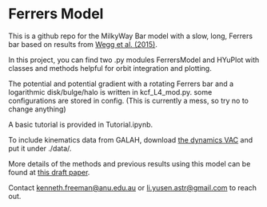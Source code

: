 # Ferrers Model

This is a github repo for the MilkyWay Bar model with a slow, long, Ferrers bar based on results from [Wegg et al. (2015)](https://ui.adsabs.harvard.edu/abs/2015MNRAS.450.4050W).

In this project, you can find two .py modules FerrersModel and HYuPlot with classes and methods helpful for orbit integration and plotting.

The potential and potential gradient with a rotating Ferrers bar and a logarithmic disk/bulge/halo is written in kcf_L4_mod.py. some configurations are stored in config. (This is currently a mess, so try no to change anything)

A basic tutorial is provided in Tutorial.ipynb.

To include kinematics data from GALAH, download [the dynamics VAC](https://cloud.datacentral.org.au/teamdata/GALAH/public/GALAH_DR4/catalogs/galah_dr4_vac_dynamics_240705.fits) and put it under ./data/.

More details of the methods and previous results using this model can be found at [this draft paper](https://www.mso.anu.edu.au/~lyusen/hercules_draft.pdf).

Contact kenneth.freeman@anu.edu.au or li.yusen.astr@gmail.com to reach out.

